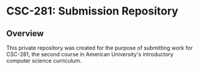 # CSC-281: Submission Repository
## Overview
This private repository was created for the purpose of submitting work for CSC-281, the second course in American University's introductory computer science curriculum.
